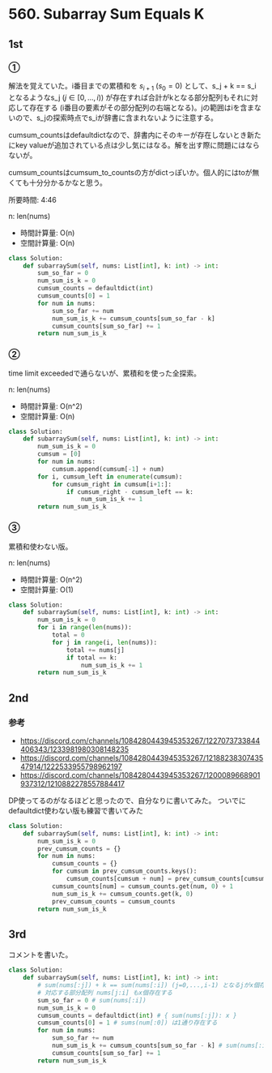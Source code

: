 # 560. Subarray Sum Equals K

## 1st

### ①

解法を覚えていた。i番目までの累積和を $s_{i+1}$ ($s_0 = 0$) として、s_j + k == s_i となるようなs_j ($j \in [0,..., i)$) が存在すれば合計がkとなる部分配列もそれに対応して存在する (i番目の要素がその部分配列の右端となる)。jの範囲はiを含まないので、s_jの探索時点でs_iが辞書に含まれないように注意する。

cumsum_countsはdefaultdictなので、辞書内にそのキーが存在しないとき新たにkey valueが追加されている点は少し気にはなる。解を出す際に問題にはならないが。

cumsum_countsはcumsum_to_countsの方がdictっぽいか。個人的にはtoが無くても十分分かるかなと思う。

所要時間: 4:46

n: len(nums)
- 時間計算量: O(n)
- 空間計算量: O(n)

```py
class Solution:
    def subarraySum(self, nums: List[int], k: int) -> int:
        sum_so_far = 0
        num_sum_is_k = 0
        cumsum_counts = defaultdict(int)
        cumsum_counts[0] = 1
        for num in nums:
            sum_so_far += num
            num_sum_is_k += cumsum_counts[sum_so_far - k]
            cumsum_counts[sum_so_far] += 1
        return num_sum_is_k
```

### ②

time limit exceededで通らないが、累積和を使った全探索。

n: len(nums)
- 時間計算量: O(n^2)
- 空間計算量: O(n)

```py
class Solution:
    def subarraySum(self, nums: List[int], k: int) -> int:
        num_sum_is_k = 0
        cumsum = [0]
        for num in nums:
            cumsum.append(cumsum[-1] + num)
        for i, cumsum_left in enumerate(cumsum):
            for cumsum_right in cumsum[i+1:]:
                if cumsum_right - cumsum_left == k:
                    num_sum_is_k += 1
        return num_sum_is_k
```

### ③

累積和使わない版。

n: len(nums)
- 時間計算量: O(n^2)
- 空間計算量: O(1)

```py
class Solution:
    def subarraySum(self, nums: List[int], k: int) -> int:
        num_sum_is_k = 0
        for i in range(len(nums)):
            total = 0
            for j in range(i, len(nums)):
                total += nums[j]
                if total == k:
                    num_sum_is_k += 1
        return num_sum_is_k
```


## 2nd

### 参考

- https://discord.com/channels/1084280443945353267/1227073733844406343/1233981980308148235
- https://discord.com/channels/1084280443945353267/1218823830743547914/1222533955798962197
- https://discord.com/channels/1084280443945353267/1200089668901937312/1210882278557884417

DP使ってるのがなるほどと思ったので、自分なりに書いてみた。
ついでにdefaultdict使わない版も練習で書いてみた

```py
class Solution:
    def subarraySum(self, nums: List[int], k: int) -> int:
        num_sum_is_k = 0
        prev_cumsum_counts = {}
        for num in nums:
            cumsum_counts = {}
            for cumsum in prev_cumsum_counts.keys():
                cumsum_counts[cumsum + num] = prev_cumsum_counts[cumsum]
            cumsum_counts[num] = cumsum_counts.get(num, 0) + 1
            num_sum_is_k += cumsum_counts.get(k, 0)
            prev_cumsum_counts = cumsum_counts
        return num_sum_is_k
```


## 3rd

コメントを書いた。

```py
class Solution:
    def subarraySum(self, nums: List[int], k: int) -> int:
        # sum(nums[:j]) + k == sum(nums[:i]) (j=0,...,i-1) となるjがx個存在すれば
        # 対応する部分配列 nums[j:i] もx個存在する
        sum_so_far = 0 # sum(nums[:i])
        num_sum_is_k = 0
        cumsum_counts = defaultdict(int) # { sum(nums[:j]): x }
        cumsum_counts[0] = 1 # sums(num[:0]) は1通り存在する
        for num in nums:
            sum_so_far += num
            num_sum_is_k += cumsum_counts[sum_so_far - k] # sum(nums[:i]) - k となるsum(nums[:j])の個数を足す
            cumsum_counts[sum_so_far] += 1
        return num_sum_is_k

```
